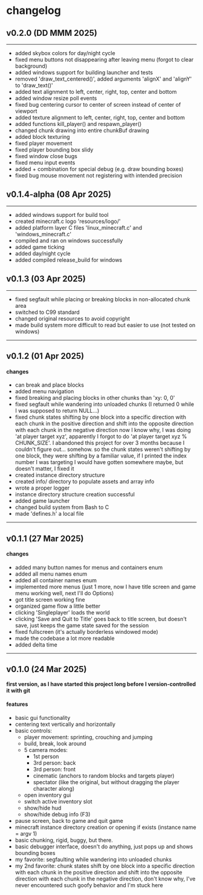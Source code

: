 # changelog

## v0.2.0 (DD MMM 2025)
- - - -
- added skybox colors for day/night cycle
- fixed menu buttons not disappearing after leaving menu (forgot to clear background)
- added windows support for building launcher and tests
- removed 'draw_text_centered()', added arguments 'alignX' and 'alignY' to 'draw_text()'
- added text alignment to left, center, right, top, center and bottom
- added window resize poll events
- fixed bug centering cursor to center of screen instead of center of viewport
- added texture alignment to left, center, right, top, center and bottom
- added functions kill_player() and respawn_player()
- changed chunk drawing into entire chunkBuf drawing
- added block texturing
- fixed player movement
- fixed player bounding box slidy
- fixed window close bugs
- fixed menu input events
- added <shift> + <F3> combination for special debug (e.g. draw bounding boxes)
- fixed bug mouse movement not registering with intended precision

## v0.1.4-alpha (08 Apr 2025)
- - - -
- added windows support for build tool
- created minecraft.c logo 'resources/logo/'
- added platform layer C files 'linux_minecraft.c' and 'windows_minecraft.c'
- compiled and ran on windows successfully
- added game ticking
- added day/night cycle
- added compiled release_build for windows

## v0.1.3 (03 Apr 2025)
- - - -
- fixed segfault while placing or breaking blocks in non-allocated chunk area 
- switched to C99 standard
- changed original resources to avoid copyright
- made build system more difficult to read but easier to use (not tested on windows)

- - - -
## v0.1.2 (01 Apr 2025)

#### changes
- can break and place blocks
- added menu navigation
- fixed breaking and placing blocks in other chunks than 'xy: 0, 0'
- fixed segfault while wandering into unloaded chunks (I returned 0 while I was supposed to return NULL...)
- fixed chunk states shifting by one block into a specific direction with each chunk in the positive direction and shift into the opposite direction with each chunk in the negative direction
    now I know why, I was doing 'at player target xyz', apparently I forgot to do 'at player target xyz % CHUNK_SIZE'.
    I abandoned this project for over 3 months because I couldn't figure out... somehow.
    so the chunk states weren't shifting by one block, they were shifting by a familiar value, if I printed the index number I was targeting I would have gotten somewhere maybe, but doesn't matter, I fixed it
- created instance directory structure
- created info/ directory to populate assets and array info
- wrote a proper logger
- instance directory structure creation successful
- added game launcher
- changed build system from Bash to C
- made 'defines.h' a local file

- - - -
## v0.1.1 (27 Mar 2025)

#### changes
- added many button names for menus and containers enum
- added all menu names enum
- added all container names enum
- implemented more menus (just 1 more, now I have title screen and game menu working well, next I'll do Options)
- got title screen working fine
- organized game flow a little better
- clicking 'Singleplayer' loads the world
- clicking 'Save and Quit to Title' goes back to title screen, but doesn't save, just keeps the game state saved for the session
- fixed fullscreen (it's actually borderless windowed mode)
- made the codebase a lot more readable
- added delta time

- - - -
## v0.1.0 (24 Mar 2025)

**first version, as I have started this project long before I version-controlled it with git**

#### features
- basic gui functionality
- centering text vertically and horizontally
- basic controls:
    - player movement: sprinting, crouching and jumping
    - build, break, look around
    - 5 camera modes:
        - 1st person
        - 3rd person: back
        - 3rd person: front
        - cinematic (anchors to random blocks and targets player)
        - spectator (like the original, but without dragging the player character along)
    - open inventory gui
    - switch active inventory slot
    - show/hide hud
    - show/hide debug info (F3)
- pause screen, back to game and quit game
- minecraft instance directory creation or opening if exists (instance name = argv 1)
- basic chunking, rigid, buggy, but there.
- basic debugger interface, doesn't do anything, just pops up and shows bounding boxes
- my favorite: segfaulting while wandering into unloaded chunks
- my 2nd favorite: chunk states shift by one block into a specific direction with each chunk in the positive direction and shift into the opposite direction with each chunk in the negative direction, don't know why, I've never encountered such goofy behavior and I'm stuck here

